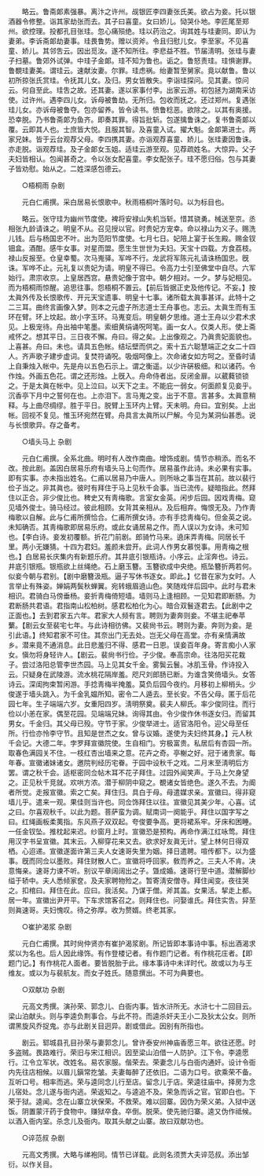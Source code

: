 <!-- { "loadSidebar": true } -->
　　略云。鲁斋郞素强暴。离汴之许州。觇银匠李四妻张氏美。欲占为妾。托以银酒器令修整。诣其家劫张而去。其子曰喜童。女曰娇儿。恸哭仆地。李匠尾至郑州。欲控理。投都孔目张珪。忽心痛殒绝。珪以药治之。询其姓与珪妻同。即认为妻弟。李诉斋郞劫妻事。珪畏鲁势。赠以资斧。令且归慰儿女。李至家。不见喜童、娇儿。其邻吿云。因出觅汝。遂不知所往。李悲益不胜。节届淸明。张珪与妻子扫墓。鲁郊外试弹。中珪子金郞。珪不知为鲁也。诟之。鲁怒责珪。珪惧谢罪。鲁覩珪妻美。谓珪云。速献汝妻。尔罪。珪虑祸。绐妻暂至舅家。竟以献鲁。鲁以初所掠张氏赏珪。令抚其儿女。及归。男女皆散失。李诣珪探问。见其妻。惊问云。何自至此。珪吿之故。还其妻。遂以家事付李。出家云游。初包拯为湖南采访使。过许州。遇李四儿女。诉母被鲁劫。无所归。包收而抚之。还过郑州。复遇张珪儿女。亦诉母被鲁夺。包亦留养。皆令读书。愤鲁稔恶。欲除之。以其有奥援。恐幸脱。乃书鲁斋郞为鱼齐。即奏其罪。得旨批斩。包遂擒鲁诛之。复书鲁斋郞以覆。云即其人也。士庶皆大悦。且服其智。及喜童入试。擢大魁。金郞第进士。两家兄妹。皆于云台观荐父母。李四携其妻。亦诣观荐喜童、娇儿。张珪妻因鲁诛。亦走脱。诣观荐珪。及子金郞女玉姐。适珪云游至观。见荐疏姓名。大惊异。父子夫妇皆相认。包闻甚奇之。令以张女配喜童。李女配张子。珪不愿归俗。包与其妻子皆劝慰。始从之。二姓深感包德云。 



　　○梧桐雨 杂剧 

　　元白仁甫撰。采白居易长恨歌中。秋雨梧桐叶落时句。以为标目也。 

　　略云。张守珪为幽州节度使。裨将安禄山失机当斩。惜其骁勇。械送至京。丞相张九龄请诛之。明皇不从。召见授以官。时贵妃方宠幸。命以禄山为义子。赐洗儿钱。后与杨国忠不叶。出为范阳节度使。七月七日。妃陪上宴于长生殿。赐金钗钿盒。酒酣。感牛女事。对星而盟。愿生生世世为夫妇。天宝十四载。方食荔枝。禄山反报至。仓皇幸蜀。次马嵬驿。军哗不行。龙武将军陈元礼请诛杨国忠。旣诛。军哗不止。元礼复以贵妃为请。明皇不得已。令高力士引至佛堂中自尽。六军始行。肃宗收京。上皇居西宫。悬贵妃像于宫中。朝夕相对。一夕。梦与妃相见。而为梧桐雨惊醒。追思往事。怨梧桐不置云。【前后皆据正史及他传记。不妄。】按太眞外传及长恨歌传、开元天宝遗事、明皇十七事。诸所载太眞事甚详。此特十之二三耳。曲终言画像入梦。则本之元虚子所志道士王舟事也。志云。太眞生而有玉环在臂。环上坟起。故小字玉环。马嵬变后。明皇朝夕思维。道士王舟以少君术求见。上极宠待。舟出袖中笔墨。索细黄绢诵呪呵笔。画一女人。仅类人形。使上斋戒怀之。想其平日。三日夜不懈。舟曰。得之矣。上出像观之。乃眞贵妃面貌也。上喜甚。舟曰。未也。请具五色帐。结坛壁而供之。索十五六聪慧端正之女二十四人。齐声歌子建步虚词。复焚符诵呪。吸烟呵像上。次命诸女如方呵之。至昏时请上自秉烛入帐中。先是舟以五色石示上。谓之衡遥。以少许硏极细。和以诸药。令作烛。外画五色花。谓之还形烛。上旣入。舟命侍者出。反闭金扉。以葳蕤锁锁之。于是太眞在帐中。见上泣曰。以天下之主。不能庇一弱女。何面颜复见妾乎。沉香亭下月中之誓何在也。上亦泪下。言马嵬之变。出于不意。言甚多。太眞意稍释。与上曲尽绸缪。胜于平日。脱臂上玉环内上臂。天未明。舟曰。宜别矣。上出帐。回视不复见。惟玉环宛然在臂。舟具言太眞所以尸解。今见为某洞仙甚悉。说与长恨歌异。存之备考。  



　　○墙头马上 杂剧 

　　元白仁甫撰。全系北曲。明时有人改作南曲。增饰成剧。情节亦稍添。而名不改。按此剧。盖因白居易乐府有墙头马上句而作。居易虽作此诗。未必果有实事。即有实事。亦未指出姓名。仁甫以居易乃中唐人。则所咏之事当在其前。故以裴行俭子当之。非其眞也。彼时有拜住于马上见秋千会事。当已流传。疑暗指此。然拜住以正合。非少俊比也。稗史又有靑梅歌。言室女金英。闲步后园。因戏靑梅。窥见墙外俊士。骑马经过。彼此相顾。女背其亲相从。及后相弃。悔恨无及。乃作靑梅歌以自解。此与仁甫所撰恰合。仁甫所撰女诗。亦有手捻靑梅句。但金英之说。未知确否。其靑梅歌即居易乐府。或此女诵居易之作。而人误以为女诗。未可知也。【李白诗。妾发初覆额。折花门前剧。郎骑竹马来。遶床弄靑梅。同居长千里。两小无嫌猜。十四为君妇。羞颜未尝开。此词人作男女慕悦事。用靑梅之根也。】白居易长庆集内有新题乐府。其井底引银瓶诗。小序云。止淫奔也。诗云。井底引银瓶。银瓶欲上丝绳绝。石上磨玉簪。玉簪欲成中央绝。瓶坠簪折两若何。似妾今朝与君别。【剧中磨簪汲瓶。逼子写休书逐女。即此。】忆昔在家为女时。人言举止有殊姿。婵娟两鬓秋蝉翼。宛转蛾眉遶山色。笑随戏伴后园中。此时与君未相识。君骑白马傍垂杨。妾折靑梅倚短墙。墙则马上逢相顾。一见知君即断肠。为君断肠共君语。君指南山松柏树。感君松柏化为心。暗合双鬟逐君去。【此剧中之正面也。】去到君家五六年。君家大人频有言。聘则为妻奔则妾。不堪主祀奉苹蘩。【剧云女至裴宅七年。与此诗相彷佛。又裴尙书云。聘则为妻。奔则为妾。是引此语。】终知君家不可住。其奈出门无去处。岂无父母在高堂。亦有亲情满故乡。潜来竟不通消息。此日悲羞归不得、感君一日恩。误妾百年身。寄言痴小人家女。愼勿将身轻许人。【剧云。裴尙书行俭。子少俊。奉高宗命。往洛阳买花栽子。尝过洛阳总管李世杰园。马上见其女千金。雾鬓云鬟。冰肌玉骨。作诗投入云。只疑身在武陵游。流水桃花隔岸羞。咫尺刘郎肠已断。为谁含笑倚墙头。女答诗云。深闺拘束暂闲游。手捻靑梅半掩羞。莫负后园今夜约。月移初上柳梢头。少俊遂于墙头跳入。为千金乳媪所知。密令二人遁去。至长安。不告父母。匿于后花园七年。生子端端六岁。女重阳四岁。淸明祭奠。裴夫人柳氏。率少俊同往。而行俭以小恙在家。偶至花园。见端端兄妹。询得其由。令少俊作休书逐女归。而留其男女。千金归。其父母已殁。守节于家。少俊举进士。适官洛阳令。迎父母至任所。行俭亦怜李守节。且知是世杰之女。曾与议婚。遂使为夫妇终其身。】元人秋千会记。大德二年。孛罗拜宣徽院使。生自相门。穷极富贵。私居后有杏园一所。取春色满园关不住。一枝红杏出墙来之意。花卉之奇。亭榭之好。冠于诸贵家。每年春。宣徽诸妹诸女。邀院判经历宅眷。于园中设秋千之戏。二月末至淸明后方罢。谓之秋千会。适枢密同佥帖木耳不花子拜住。过园外闻笑声。于马上欠身望之。正见秋千竞就。欢哄方浓。潜于柳阴中窥之。覩诸女皆绝色。遂久不去。为阍者所觉。走报宣徽。索之亡矣。拜住归。具白于母。母遣媒求亲。宣徽曰。得非窥墙儿乎。遣来一观。果佳则当许也。同佥饰拜住以往。宣徽见其美少年。心喜。试之曰。尔喜观秋千。以此为题。菩萨蛮为调。赋南词一阕能乎。拜住以国字写之曰。红绳画板柔荑指。东风燕子双双起。夸俊要争高。更将裙系牢。牙床和困睡。一任金钗坠。推枕起来迟。纱窗月上时。宣徽恐是预构。再命作满江红咏莺。拜住用汉字书呈宣徽。其末云。入柳穿花来又去。欲求好友眞无计。望上林何日得双栖。心迢递。宣徽遂面许第三夫人女速哥失里为姻。择日遣聘。喧传都下。以为盛事。旣而同佥以墨败。拜住财散人亡。宣徽将呼回家。敎而养之。三夫人不肯。决意悔亲。速哥力谏不听。别议平章阔阔出之子。曁成婚。速哥行至中道。潜解脚纱缢于轿中。夫人悉倾家奁。及夫家聘物殓之。暂寄淸安僧寺。拜住闻变。夜往哭之。扣棺曰。拜住在此。应曰。我活矣。乃谋于僧。斧其盖。女果活。挈走上都。居一年。宣徽出尹开平。下车求馆客召之。则拜住也。问娶谁氏。拜住实吿。舁至则眞速哥。夫妇愧叹。待之弥厚。收为赘婿。终老其家。 



　　○崔护渴浆 杂剧 

　　元白仁甫撰。其时尙仲贤亦有崔护渴浆剧。所记皆即本事诗中事。标出酒渴求浆以为名也。后人因此缘饰。有作登楼记者。有作题门记者。有作桃花庄者。【即题门记。】有作桃花人面者。要皆脱胎于此。缘本事诗中未详时代。故或以为与王维友。或以为与裴航友。而女子姓氏。随意撰出。不可为典要也。 



　　○双献功 杂剧 

　　元高文秀撰。演孙荣、郭念儿、白衙内事。皆水浒所无。水浒七十二回目云。梁山泊献头。则与李逵负荆事合。与此不符。而逵杀奸夫王小二及狄太公女。则所谓黑旋风乔捉鬼。亦与此剧关目迥异。剧或借此。因别有所指也。 

　　剧云。郓城县孔目孙荣与妻郭念儿。曾许泰安州神庙香愿三年。欲往还愿。时多盗贼。畏路难行。荣旧与宋江相识。因至梁山泊借一人防护。江下令。李逵愿行。江令立军状。改姓名。易农家服。偕荣去。荣妻念儿与白衙内通奸。设计令衙内先往店相候。以眉儿鎭常扢皱。夫妻每醉了还依旧。二语为口号。欲乘荣不备。互听口号。相率而逃。荣与逵同念儿行至店。留念儿于店。荣逵往庙中。择房为念儿宿处。念儿遂与衙内逃。荣返知之。与逵追不及。荣急而诉之官。官即白也。下荣于狱。逵闻。念在山寨立状保荣。不救荣。难以回寨。因伪为荣义弟。入狱中送饭。阴置蒙汗药于食物中。赚狱卒食。卒倒。脱荣。使先驰归寨。逵又伪作祗候。以酒入衙内室。杀念儿及衙内。取其头献之山寨。故曰双献功也。 



　　○谇范叔 杂剧 

　　元高文秀撰。大略与绨袍同。情节已详载。此则名须贾大夫谇范叔。添出邹衍。以作关目。 

